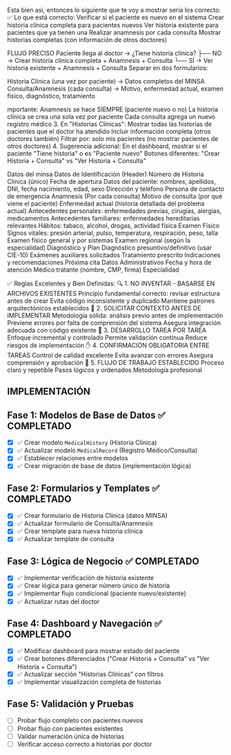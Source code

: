 Esta bien asi, entonces lo siguiente que te voy a mostrar seria los correcto:
✅ Lo que está correcto:
Verificar si el paciente es nuevo en el sistema
Crear historia clínica completa para pacientes nuevos
Ver historia existente para pacientes que ya tienen una
Realizar anamnesis por cada consulta
Mostrar historias completas (con información de otros doctores)

FLUJO PRECISO
Paciente llega al doctor →
¿Tiene historia clínica?
├── NO → Crear historia clínica completa + Anamnesis + Consulta
└── SÍ → Ver historia existente + Anamnesis + Consulta
Separar en dos formularios:

Historia Clínica (una vez por paciente) → Datos completos del MINSA
Consulta/Anamnesis (cada consulta) → Motivo, enfermedad actual, examen físico, diagnóstico, tratamiento

mportante:
Anamnesis se hace SIEMPRE (paciente nuevo o no)
La historia clínica se crea una sola vez por paciente
Cada consulta agrega un nuevo registro médico
3. En "Historias Clínicas":
Mostrar todas las historias de pacientes que el doctor ha atendido
Incluir información completa (otros doctores también)
Filtrar por: solo mis pacientes (no mostrar pacientes de otros doctores)
4. Sugerencia adicional:
En el dashboard, mostrar si el paciente "Tiene historia" o es "Paciente nuevo"
Botones diferentes: "Crear Historia + Consulta" vs "Ver Historia + Consulta"

Datos del minsa
Datos de Identificación (Header)
Número de Historia Clínica (único)
Fecha de apertura
Datos del paciente: nombres, apellidos, DNI, fecha nacimiento, edad, sexo
Dirección y teléfono
Persona de contacto de emergencia
Anamnesis (Por cada consulta)
Motivo de consulta (por qué viene el paciente)
Enfermedad actual (historia detallada del problema actual)
Antecedentes personales: enfermedades previas, cirugías, alergias, medicamentos
Antecedentes familiares: enfermedades hereditarias relevantes
Hábitos: tabaco, alcohol, drogas, actividad física
Examen Físico
Signos vitales: presión arterial, pulso, temperatura, respiración, peso, talla
Examen físico general y por sistemas
Examen regional (según la especialidad)
Diagnóstico y Plan
Diagnóstico presuntivo/definitivo (usar CIE-10)
Exámenes auxiliares solicitados
Tratamiento prescrito
Indicaciones y recomendaciones
Próxima cita
Datos Administrativos
Fecha y hora de atención
Médico tratante (nombre, CMP, firma)
Especialidad

✅ Reglas Excelentes y Bien Definidas:
🔍 1. NO INVENTAR - BASARSE EN ARCHIVOS EXISTENTES
Principio fundamental correcto: revisar estructura antes de crear
Evita código inconsistente y duplicado
Mantiene patrones arquitectónicos establecidos
💬 2. SOLICITAR CONTEXTO ANTES DE IMPLEMENTAR
Metodología sólida: análisis previo antes de implementación
Previene errores por falta de comprensión del sistema
Asegura integración adecuada con código existente
📝 3. DESARROLLO TAREA POR TAREA
Enfoque incremental y controlado
Permite validación continua
Reduce riesgos de implementación
✋ 4. CONFIRMACIÓN OBLIGATORIA ENTRE TAREAS
Control de calidad excelente
Evita avanzar con errores
Asegura comprensión y aprobación
🔄 5. FLUJO DE TRABAJO ESTABLECIDO
Proceso claro y repetible
Pasos lógicos y ordenados
Metodología profesional

## IMPLEMENTACIÓN

## **Fase 1: Modelos de Base de Datos** ✅ **COMPLETADO**
- [x] ✅ Crear modelo `MedicalHistory` (Historia Clínica)
- [x] ✅ Actualizar modelo `MedicalRecord` (Registro Médico/Consulta)
- [x] ✅ Establecer relaciones entre modelos
- [x] ✅ Crear migración de base de datos (implementación lógica)

## **Fase 2: Formularios y Templates** ✅ **COMPLETADO**
- [x] ✅ Crear formulario de Historia Clínica (datos MINSA)
- [x] ✅ Actualizar formulario de Consulta/Anamnesis
- [x] ✅ Crear template para nueva historia clínica
- [x] ✅ Actualizar template de consulta

## **Fase 3: Lógica de Negocio** ✅ **COMPLETADO**
- [x] ✅ Implementar verificación de historia existente
- [x] ✅ Crear lógica para generar número único de historia
- [x] ✅ Implementar flujo condicional (paciente nuevo/existente)
- [x] ✅ Actualizar rutas del doctor

## **Fase 4: Dashboard y Navegación** ✅ **COMPLETADO**
- [x] ✅ Modificar dashboard para mostrar estado del paciente
- [x] ✅ Crear botones diferenciados ("Crear Historia + Consulta" vs "Ver Historia + Consulta")
- [x] ✅ Actualizar sección "Historias Clínicas" con filtros
- [x] ✅ Implementar visualización completa de historias

## **Fase 5: Validación y Pruebas**
- [ ] Probar flujo completo con pacientes nuevos
- [ ] Probar flujo con pacientes existentes
- [ ] Validar numeración única de historias
- [ ] Verificar acceso correcto a historias por doctor